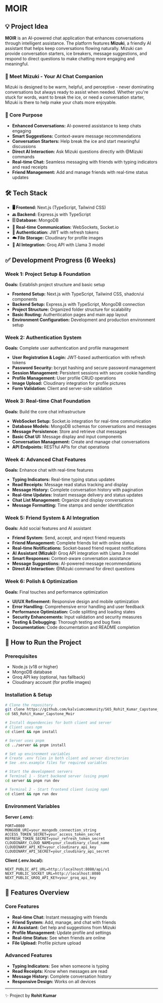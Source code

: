 # MOIR

## 💡 Project Idea
**MOIR** is an AI-powered chat application that enhances conversations through intelligent assistance. The platform features **Mizuki**, a friendly AI assistant that helps keep conversations flowing naturally. Mizuki can provide conversation starters, ice breakers, message suggestions, and respond to direct questions to make chatting more engaging and meaningful.

### 🤖 Meet Mizuki - Your AI Chat Companion
Mizuki is designed to be warm, helpful, and perceptive - never dominating conversations but always ready to assist when needed. Whether you're stuck for words, want to break the ice, or need a conversation starter, Mizuki is there to help make your chats more enjoyable.

### 🎯 Core Purpose
- **Enhanced Conversations:** AI-powered assistance to keep chats engaging
- **Smart Suggestions:** Context-aware message recommendations
- **Conversation Starters:** Help break the ice and start meaningful discussions
- **Direct AI Interaction:** Ask Mizuki questions directly with @Mizuki commands
- **Real-time Chat:** Seamless messaging with friends with typing indicators and read receipts
- **Friend Management:** Add and manage friends with real-time status updates

## 🛠 Tech Stack
- **🖥 Frontend:** Next.js (TypeScript, Tailwind CSS)
- **🔙 Backend:** Express.js with TypeScript
- **🗄 Database:** MongoDB
- **📡 Real-time Communication:** WebSockets, Socket.io
- **🔑 Authentication:** JWT with refresh tokens
- **☁️ File Storage:** Cloudinary for profile images
- **🤖 AI Integration:** Groq API with Llama 3 model

## ✅ Development Progress (6 Weeks)

### Week 1: Project Setup & Foundation
**Goals:** Establish project structure and basic setup
- **Frontend Setup:** Next.js with TypeScript, Tailwind CSS, shadcn/ui components
- **Backend Setup:** Express.js with TypeScript, MongoDB connection
- **Project Structure:** Organized folder structure for scalability
- **Basic Routing:** Authentication pages and main app layout
- **Environment Configuration:** Development and production environment setup

### Week 2: Authentication System
**Goals:** Complete user authentication and profile management
- **User Registration & Login:** JWT-based authentication with refresh tokens
- **Password Security:** bcrypt hashing and secure password management
- **Session Management:** Persistent sessions with secure cookie handling
- **Profile Management:** User profile CRUD operations
- **Image Upload:** Cloudinary integration for profile pictures
- **Form Validation:** Client and server-side validation

### Week 3: Real-time Chat Foundation
**Goals:** Build the core chat infrastructure
- **WebSocket Setup:** Socket.io integration for real-time communication
- **Database Models:** MongoDB schemas for conversations and messages
- **Message Persistence:** Store and retrieve chat messages
- **Basic Chat UI:** Message display and input components
- **Conversation Management:** Create and manage chat conversations
- **API Endpoints:** RESTful APIs for chat operations

### Week 4: Advanced Chat Features
**Goals:** Enhance chat with real-time features
- **Typing Indicators:** Real-time typing status updates
- **Read Receipts:** Message read status tracking and display
- **Message History:** Complete conversation history with pagination
- **Real-time Updates:** Instant message delivery and status updates
- **Chat List Management:** Organize and display conversations
- **Message Formatting:** Time stamps and sender identification

### Week 5: Friend System & AI Integration
**Goals:** Add social features and AI assistant
- **Friend System:** Send, accept, and reject friend requests
- **Friend Management:** Complete friends list with online status
- **Real-time Notifications:** Socket-based friend request notifications
- **AI Assistant (Mizuki):** Groq API integration with Llama 3 model
- **Smart Responses:** Context-aware conversation assistance
- **Message Suggestions:** AI-powered message recommendations
- **Direct AI Interaction:** @Mizuki command for direct questions

### Week 6: Polish & Optimization
**Goals:** Final touches and performance optimization
- **UI/UX Refinement:** Responsive design and mobile optimization
- **Error Handling:** Comprehensive error handling and user feedback
- **Performance Optimization:** Code splitting and loading states
- **Security Enhancements:** Input validation and security measures
- **Testing & Debugging:** Thorough testing and bug fixes
- **Documentation:** Code documentation and README completion

## 🚀 How to Run the Project

### Prerequisites
- Node.js (v18 or higher)
- MongoDB database
- Groq API key (optional, has fallback)
- Cloudinary account (for profile images)

### Installation & Setup

```sh
# Clone the repository
git clone https://github.com/kalviumcommunity/S65_Rohit_Kumar_Capstone_Moir.git
cd S65_Rohit_Kumar_Capstone_Moir

# Install dependencies for both client and server
# Client uses npm
cd client && npm install

# Server uses pnpm
cd ../server && pnpm install

# Set up environment variables
# Create .env files in both client and server directories
# See .env.example files for required variables

# Start the development servers
# Terminal 1 - Start backend server (using pnpm)
cd server && pnpm run dev

# Terminal 2 - Start frontend client (using npm)
cd client && npm run dev
```

### Environment Variables

**Server (.env):**
```env
PORT=8080
MONGODB_URI=your_mongodb_connection_string
ACCESS_TOKEN_SECRET=your_access_token_secret
REFRESH_TOKEN_SECRET=your_refresh_token_secret
CLOUDINARY_CLOUD_NAME=your_cloudinary_cloud_name
CLOUDINARY_API_KEY=your_cloudinary_api_key
CLOUDINARY_API_SECRET=your_cloudinary_api_secret
```

**Client (.env.local):**
```env
NEXT_PUBLIC_API_URL=http://localhost:8080/api/v1
NEXT_PUBLIC_SOCKET_URL=http://localhost:8080
NEXT_PUBLIC_GROQ_API_KEY=your_groq_api_key
```

## 📱 Features Overview

### Core Features
- **Real-time Chat:** Instant messaging with friends
- **Friend System:** Add, manage, and chat with friends
- **AI Assistant:** Get help and suggestions from Mizuki
- **Profile Management:** Update profile and settings
- **Real-time Status:** See when friends are online
- **File Upload:** Profile picture upload

### Advanced Features
- **Typing Indicators:** See when someone is typing
- **Read Receipts:** Know when messages are read
- **Message History:** Complete conversation history
- **Responsive Design:** Works on all devices

---
✨ Project by **Rohit Kumar**

